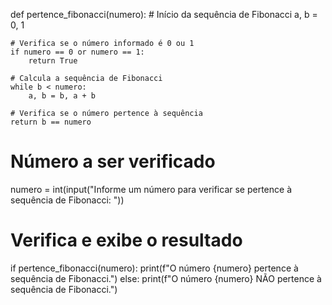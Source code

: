 def pertence_fibonacci(numero):
    # Início da sequência de Fibonacci
    a, b = 0, 1
    
    # Verifica se o número informado é 0 ou 1
    if numero == 0 or numero == 1:
        return True
    
    # Calcula a sequência de Fibonacci
    while b < numero:
        a, b = b, a + b
    
    # Verifica se o número pertence à sequência
    return b == numero

# Número a ser verificado
numero = int(input("Informe um número para verificar se pertence à sequência de Fibonacci: "))

# Verifica e exibe o resultado
if pertence_fibonacci(numero):
    print(f"O número {numero} pertence à sequência de Fibonacci.")
else:
    print(f"O número {numero} NÃO pertence à sequência de Fibonacci.")
